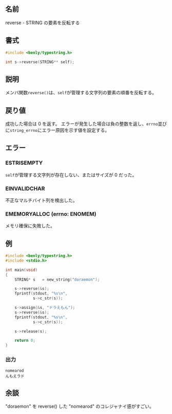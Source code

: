 ## 名前

reverse - STRING の要素を反転する

## 書式

```c
#include <benly/typestring.h>

int s->reverse(STRING** self);
```

## 説明

メンバ関数`reverse()`は、`self`が管理する文字列の要素の順番を反転する。

## 戻り値

成功した場合は 0 を返す。
エラーが発生した場合は負の整数を返し、`errno`並びに`string_errno`にエラー原因を示す値を設定する。

## エラー

### ESTRISEMPTY

`self`が管理する文字列が存在しない、またはサイズが 0 だった。

### EINVALIDCHAR

不正なマルチバイト列を検出した。

### EMEMORYALLOC (errno: ENOMEM)

メモリ確保に失敗した。

## 例

```c
#include <benly/typestring.h>
#include <stdio.h>

int main(void)
{
    STRING* s   = new_string("doraemon");

    s->reverse(&s);
    fprintf(stdout, "%s\n",
            s->c_str(s));

    s->assign(&s, "ドラえもん");
    s->reverse(&s);
    fprintf(stdout, "%s\n",
            s->c_str(s));

    s->release(s);

    return 0;
}
```

### 出力

```
nomearod
んもえラド
```

## 余談

"doraemon" を reverse() した "nomearod" のコレジャナイ感がすごい。　

